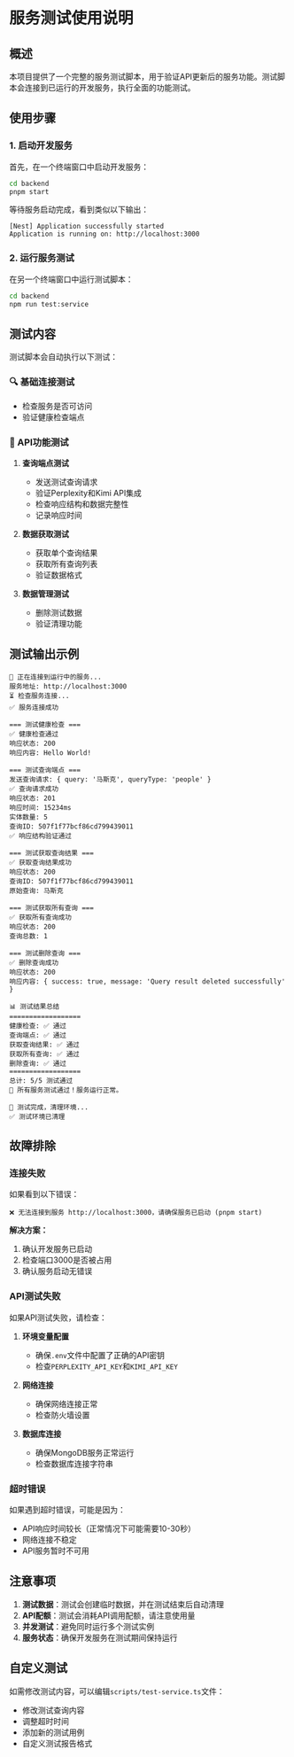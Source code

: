 # 服务测试使用说明

## 概述

本项目提供了一个完整的服务测试脚本，用于验证API更新后的服务功能。测试脚本会连接到已运行的开发服务，执行全面的功能测试。

## 使用步骤

### 1. 启动开发服务

首先，在一个终端窗口中启动开发服务：

```bash
cd backend
pnpm start
```

等待服务启动完成，看到类似以下输出：

```
[Nest] Application successfully started
Application is running on: http://localhost:3000
```

### 2. 运行服务测试

在另一个终端窗口中运行测试脚本：

```bash
cd backend
npm run test:service
```

## 测试内容

测试脚本会自动执行以下测试：

### 🔍 基础连接测试
- 检查服务是否可访问
- 验证健康检查端点

### 📡 API功能测试
1. **查询端点测试**
   - 发送测试查询请求
   - 验证Perplexity和Kimi API集成
   - 检查响应结构和数据完整性
   - 记录响应时间

2. **数据获取测试**
   - 获取单个查询结果
   - 获取所有查询列表
   - 验证数据格式

3. **数据管理测试**
   - 删除测试数据
   - 验证清理功能

## 测试输出示例

```
🔗 正在连接到运行中的服务...
服务地址: http://localhost:3000
⏳ 检查服务连接...
✅ 服务连接成功

=== 测试健康检查 ===
✅ 健康检查通过
响应状态: 200
响应内容: Hello World!

=== 测试查询端点 ===
发送查询请求: { query: '马斯克', queryType: 'people' }
✅ 查询请求成功
响应状态: 201
响应时间: 15234ms
实体数量: 5
查询ID: 507f1f77bcf86cd799439011
✅ 响应结构验证通过

=== 测试获取查询结果 ===
✅ 获取查询结果成功
响应状态: 200
查询ID: 507f1f77bcf86cd799439011
原始查询: 马斯克

=== 测试获取所有查询 ===
✅ 获取所有查询成功
响应状态: 200
查询总数: 1

=== 测试删除查询 ===
✅ 删除查询成功
响应状态: 200
响应内容: { success: true, message: 'Query result deleted successfully' }

📊 测试结果总结
==================
健康检查: ✅ 通过
查询端点: ✅ 通过
获取查询结果: ✅ 通过
获取所有查询: ✅ 通过
删除查询: ✅ 通过
==================
总计: 5/5 测试通过
🎉 所有服务测试通过！服务运行正常。

🧹 测试完成，清理环境...
✅ 测试环境已清理
```

## 故障排除

### 连接失败

如果看到以下错误：

```
❌ 无法连接到服务 http://localhost:3000，请确保服务已启动 (pnpm start)
```

**解决方案：**
1. 确认开发服务已启动
2. 检查端口3000是否被占用
3. 确认服务启动无错误

### API测试失败

如果API测试失败，请检查：

1. **环境变量配置**
   - 确保`.env`文件中配置了正确的API密钥
   - 检查`PERPLEXITY_API_KEY`和`KIMI_API_KEY`

2. **网络连接**
   - 确保网络连接正常
   - 检查防火墙设置

3. **数据库连接**
   - 确保MongoDB服务正常运行
   - 检查数据库连接字符串

### 超时错误

如果遇到超时错误，可能是因为：
- API响应时间较长（正常情况下可能需要10-30秒）
- 网络连接不稳定
- API服务暂时不可用

## 注意事项

1. **测试数据**：测试会创建临时数据，并在测试结束后自动清理
2. **API配额**：测试会消耗API调用配额，请注意使用量
3. **并发测试**：避免同时运行多个测试实例
4. **服务状态**：确保开发服务在测试期间保持运行

## 自定义测试

如需修改测试内容，可以编辑`scripts/test-service.ts`文件：

- 修改测试查询内容
- 调整超时时间
- 添加新的测试用例
- 自定义测试报告格式